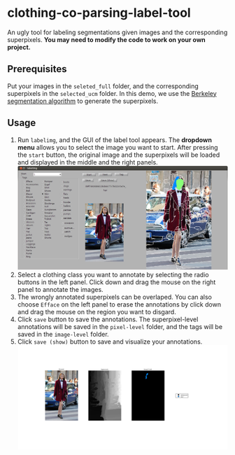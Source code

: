 # clothing-co-parsing-label-tool
An ugly tool for labeling segmentations given images and the corresponding superpixels. **You may need to modify the code to work on your own project.**

## Prerequisites
Put your images in the `seleted_full` folder, and the corresponding superpixels in the `selected_ucm` folder. In this demo, we use the [Berkeley segmentation algorithm](http://www.eecs.berkeley.edu/Research/Projects/CS/vision/grouping/BSR/BSR_code.tgz) to generate the superpixels.

## Usage
1. Run `labelimg`, and the GUI of the label tool appears. The **dropdown menu** allows you to select the image you want to start. After pressing the `start` button, the original image and the superpixels will be loaded and displayed in the middle and the right panels.
	![GUI](Screenshot.png)
2. Select a clothing class you want to annotate by selecting the radio buttons in the left panel. Click down and drag the mouse on the right panel to annotate the images. 
3. The wrongly annotated superpixels can be overlaped. You can also choose `Efface` on the left panel to erase the annotations by click down and drag the mouse on the region you want to disgard.
4. Click `save` button to save the annotations. The superpixel-level annotations will be saved in the `pixel-level` folder, and the tags will be saved in the `image-level` folder.
5. Click `save (show)` button to save and visualize your annotations.
  ![GUI](save-and-show.png)